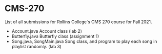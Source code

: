 # CMS-270

List of all submissions for Rollins College's CMS 270 course for Fall 2021.

* Account.java Account class (lab 2)
* Butterfly.java Butterfly class (assignment 1)
* Song.java, SongMain.java Song class, and program to play each song
in playlist randomly. (lab 3)
